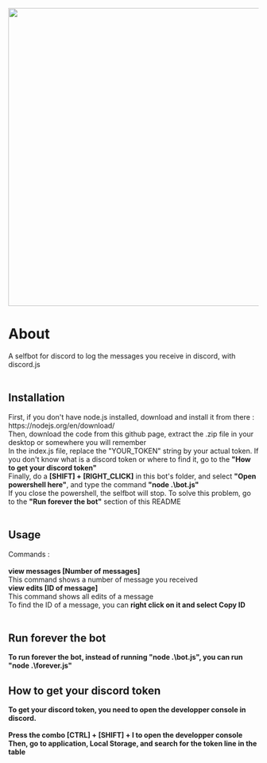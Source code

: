 <img src="https://cdn.discordapp.com/attachments/413716419855777792/497020344377278464/unknown.png" width="600"></img>
<h1>About</h1>
A selfbot for discord to log the messages you receive in discord, with discord.js<br/>
<br/>
<h2>Installation</h2>
First, if you don't have node.js installed, download and install it from there : https://nodejs.org/en/download/<br/>
Then, download the code from this github page, extract the .zip file in your desktop or somewhere you will remember<br/>
In the index.js file, replace the "YOUR_TOKEN" string by your actual token. If you don't know what is a discord token or where to find it, go to the <b>"How to get your discord token"</b><br/>
Finally, do a <b>[SHIFT] + [RIGHT_CLICK]</b> in this bot's folder, and select <b>"Open powershell here"</b>, and type the command <b>"node .\bot.js"</b><br/>
If you close the powershell, the selfbot will stop. To solve this problem, go to the <b>"Run forever the bot"</b> section of this README<br/>
<br/>
<h2>Usage</h2>
Commands :<br/>
<br/>
<b>view messages [Number of messages]</b><br/>
This command shows a number of message you received<br/>
<b>view edits [ID of message]</b><br/>
This command shows all edits of a message<br/>
To find the ID of a message, you can <b>right click<b/> on it and select <b>Copy ID<b/><br/>
<br/>
<h2>Run forever the bot</h2>
To run forever the bot, instead of running "node .\bot.js", you can run "node .\forever.js"<br/>
<h2>How to get your discord token</h2>
To get your discord token, you need to open the developper console in discord.<br/>
<br/>
Press the combo <b>[CTRL] + [SHIFT] + I</b> to open the developper console<br/>
Then, go to application, Local Storage, and search for the token line in the table<br/>
